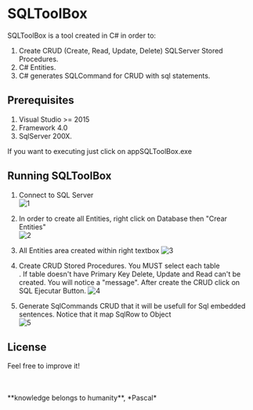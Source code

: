 
# SQLToolBox

SQLToolBox is a tool created in C# in order to:

1. Create CRUD (Create, Read, Update, Delete) SQLServer Stored Procedures. 
2. C# Entities.  
3. C# generates SQLCommand for CRUD with sql statements.

## Prerequisites
1. Visual Studio >= 2015
2. Framework 4.0
3. SqlServer 200X.

If you want to executing just click on appSQLToolBox.exe


## Running SQLToolBox

1. Connect to SQL Server<BR>
![1](https://user-images.githubusercontent.com/43474323/64068442-5da48580-cbf5-11e9-86fa-afcc998273f2.JPG)

2. In order to create all Entities, right click on Database then "Crear Entities" <BR>
![2](https://user-images.githubusercontent.com/43474323/64068545-c50f0500-cbf6-11e9-939b-77c5f7e1e728.JPG)

3. All Entities area created within right textbox 
![3](https://user-images.githubusercontent.com/43474323/64068552-dce68900-cbf6-11e9-9cc3-e389970a1f16.JPG)

4. Create CRUD Stored Procedures. You MUST select each table<BR>. If table doesn't have Primary Key Delete, Update and Read can't be created. You will notice a "message". After create the CRUD click on SQL Ejecutar Button.
![4](https://user-images.githubusercontent.com/43474323/64068555-ee2f9580-cbf6-11e9-8f94-ae1e5790a70d.JPG)

5. Generate SqlCommands CRUD that it will be usefull for Sql embedded  sentences. Notice that it map SqlRow to Object  
![5](https://user-images.githubusercontent.com/43474323/64068560-03a4bf80-cbf7-11e9-97f1-e5605d97e1e5.JPG )


## License
Feel free to improve it!

<BR>
  <BR>
**knowledge belongs to humanity**, *Pascal*
